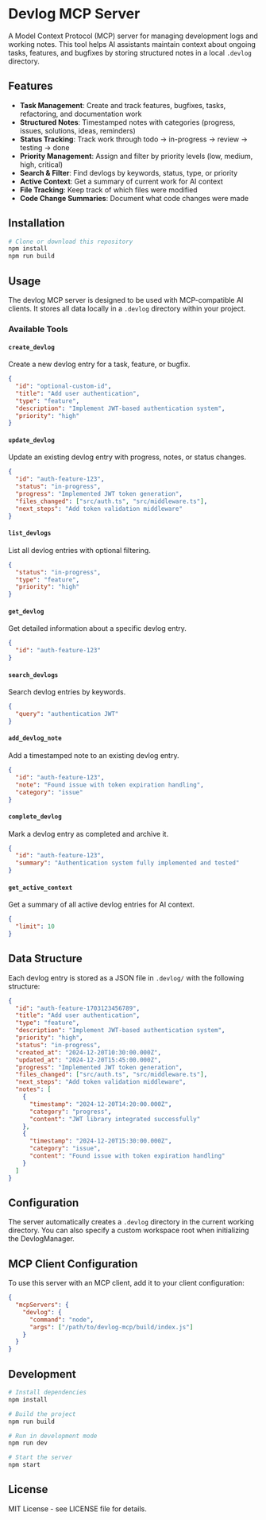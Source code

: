 # Devlog MCP Server

A Model Context Protocol (MCP) server for managing development logs and working notes. This tool helps AI assistants maintain context about ongoing tasks, features, and bugfixes by storing structured notes in a local `.devlog` directory.

## Features

- **Task Management**: Create and track features, bugfixes, tasks, refactoring, and documentation work
- **Structured Notes**: Timestamped notes with categories (progress, issues, solutions, ideas, reminders)
- **Status Tracking**: Track work through todo → in-progress → review → testing → done
- **Priority Management**: Assign and filter by priority levels (low, medium, high, critical)
- **Search & Filter**: Find devlogs by keywords, status, type, or priority
- **Active Context**: Get a summary of current work for AI context
- **File Tracking**: Keep track of which files were modified
- **Code Change Summaries**: Document what code changes were made

## Installation

```bash
# Clone or download this repository
npm install
npm run build
```

## Usage

The devlog MCP server is designed to be used with MCP-compatible AI clients. It stores all data locally in a `.devlog` directory within your project.

### Available Tools

#### `create_devlog`
Create a new devlog entry for a task, feature, or bugfix.

```json
{
  "id": "optional-custom-id",
  "title": "Add user authentication",
  "type": "feature",
  "description": "Implement JWT-based authentication system",
  "priority": "high"
}
```

#### `update_devlog`
Update an existing devlog entry with progress, notes, or status changes.

```json
{
  "id": "auth-feature-123",
  "status": "in-progress",
  "progress": "Implemented JWT token generation",
  "files_changed": ["src/auth.ts", "src/middleware.ts"],
  "next_steps": "Add token validation middleware"
}
```

#### `list_devlogs`
List all devlog entries with optional filtering.

```json
{
  "status": "in-progress",
  "type": "feature",
  "priority": "high"
}
```

#### `get_devlog`
Get detailed information about a specific devlog entry.

```json
{
  "id": "auth-feature-123"
}
```

#### `search_devlogs`
Search devlog entries by keywords.

```json
{
  "query": "authentication JWT"
}
```

#### `add_devlog_note`
Add a timestamped note to an existing devlog entry.

```json
{
  "id": "auth-feature-123",
  "note": "Found issue with token expiration handling",
  "category": "issue"
}
```

#### `complete_devlog`
Mark a devlog entry as completed and archive it.

```json
{
  "id": "auth-feature-123",
  "summary": "Authentication system fully implemented and tested"
}
```

#### `get_active_context`
Get a summary of all active devlog entries for AI context.

```json
{
  "limit": 10
}
```

## Data Structure

Each devlog entry is stored as a JSON file in `.devlog/` with the following structure:

```json
{
  "id": "auth-feature-1703123456789",
  "title": "Add user authentication",
  "type": "feature",
  "description": "Implement JWT-based authentication system",
  "priority": "high",
  "status": "in-progress",
  "created_at": "2024-12-20T10:30:00.000Z",
  "updated_at": "2024-12-20T15:45:00.000Z",
  "progress": "Implemented JWT token generation",
  "files_changed": ["src/auth.ts", "src/middleware.ts"],
  "next_steps": "Add token validation middleware",
  "notes": [
    {
      "timestamp": "2024-12-20T14:20:00.000Z",
      "category": "progress",
      "content": "JWT library integrated successfully"
    },
    {
      "timestamp": "2024-12-20T15:30:00.000Z",
      "category": "issue",
      "content": "Found issue with token expiration handling"
    }
  ]
}
```

## Configuration

The server automatically creates a `.devlog` directory in the current working directory. You can also specify a custom workspace root when initializing the DevlogManager.

## MCP Client Configuration

To use this server with an MCP client, add it to your client configuration:

```json
{
  "mcpServers": {
    "devlog": {
      "command": "node",
      "args": ["/path/to/devlog-mcp/build/index.js"]
    }
  }
}
```

## Development

```bash
# Install dependencies
npm install

# Build the project
npm run build

# Run in development mode
npm run dev

# Start the server
npm start
```

## License

MIT License - see LICENSE file for details.